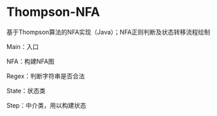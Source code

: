 # Thompson-NFA
基于Thompson算法的NFA实现（Java）；NFA正则判断及状态转移流程绘制

Main：入口

NFA：构建NFA图

Regex：判断字符串是否合法

State：状态类

Step：中介类，用以构建状态
